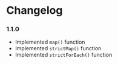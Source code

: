 # Changelog

### 1.1.0

- Implemented `map()` function
- Implemented `strictMap()` function
- Implemented `strictForEach()` function